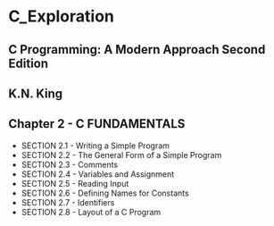 # C_Exploration
## C Programming: A Modern Approach Second Edition
## K.N. King


## Chapter 2 - C FUNDAMENTALS
+ SECTION 2.1 - Writing a Simple Program
+ SECTION 2.2 - The General Form of a Simple Program
+ SECTION 2.3 - Comments
+ SECTION 2.4 - Variables and Assignment
+ SECTION 2.5 - Reading Input
+ SECTION 2.6 - Defining Names for Constants
+ SECTION 2.7 - Identifiers
+ SECTION 2.8 - Layout of a C Program


